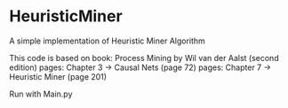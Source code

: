 # HeuristicMiner
A simple implementation of Heuristic Miner Algorithm

This code is based on book: Process Mining by Wil van der Aalst (second edition)
pages: Chapter 3 -> Causal Nets (page 72)
pages: Chapter 7 -> Heuristic Miner (page 201)

Run with Main.py
